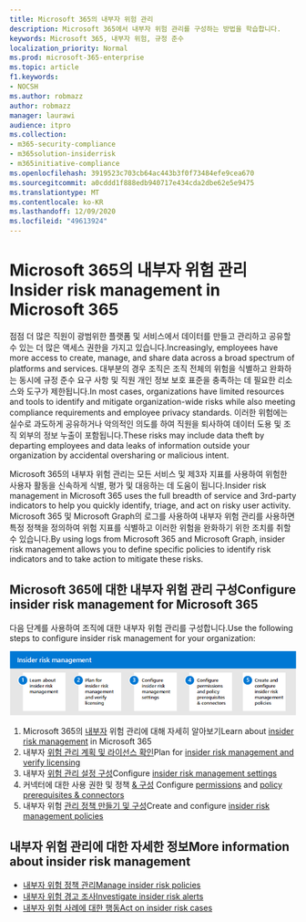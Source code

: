 ```yaml
---
title: Microsoft 365의 내부자 위험 관리
description: Microsoft 365에서 내부자 위험 관리를 구성하는 방법을 학습합니다.
keywords: Microsoft 365, 내부자 위험, 규정 준수
localization_priority: Normal
ms.prod: microsoft-365-enterprise
ms.topic: article
f1.keywords:
- NOCSH
ms.author: robmazz
author: robmazz
manager: laurawi
audience: itpro
ms.collection:
- m365-security-compliance
- m365solution-insiderrisk
- m365initiative-compliance
ms.openlocfilehash: 3919523c703cb64ac443b3f0f73484efe9cea670
ms.sourcegitcommit: a0cddd1f888edb940717e434cda2dbe62e5e9475
ms.translationtype: MT
ms.contentlocale: ko-KR
ms.lasthandoff: 12/09/2020
ms.locfileid: "49613924"
---
```

# <a name="insider-risk-management-in-microsoft-365"></a><span data-ttu-id="2cd31-104">Microsoft 365의 내부자 위험 관리</span><span class="sxs-lookup"><span data-stu-id="2cd31-104">Insider risk management in Microsoft 365</span></span>

<span data-ttu-id="2cd31-105">점점 더 많은 직원이 광범위한 플랫폼 및 서비스에서 데이터를 만들고 관리하고 공유할 수 있는 더 많은 액세스 권한을 가지고 있습니다.</span><span class="sxs-lookup"><span data-stu-id="2cd31-105">Increasingly, employees have more access to create, manage, and share data across a broad spectrum of platforms and services.</span></span> <span data-ttu-id="2cd31-106">대부분의 경우 조직은 조직 전체의 위험을 식별하고 완화하는 동시에 규정 준수 요구 사항 및 직원 개인 정보 보호 표준을 충족하는 데 필요한 리소스와 도구가 제한됩니다.</span><span class="sxs-lookup"><span data-stu-id="2cd31-106">In most cases, organizations have limited resources and tools to identify and mitigate organization-wide risks while also meeting compliance requirements and employee privacy standards.</span></span> <span data-ttu-id="2cd31-107">이러한 위험에는 실수로 과도하게 공유하거나 악의적인 의도를 하여 직원을 퇴사하여 데이터 도용 및 조직 외부의 정보 누출이 포함됩니다.</span><span class="sxs-lookup"><span data-stu-id="2cd31-107">These risks may include data theft by departing employees and data leaks of information outside your organization by accidental oversharing or malicious intent.</span></span>

<span data-ttu-id="2cd31-108">Microsoft 365의 내부자 위험 관리는 모든 서비스 및 제3자 지표를 사용하여 위험한 사용자 활동을 신속하게 식별, 평가 및 대응하는 데 도움이 됩니다.</span><span class="sxs-lookup"><span data-stu-id="2cd31-108">Insider risk management in Microsoft 365 uses the full breadth of service and 3rd-party indicators to help you quickly identify, triage, and act on risky user activity.</span></span> <span data-ttu-id="2cd31-109">Microsoft 365 및 Microsoft Graph의 로그를 사용하여 내부자 위험 관리를 사용하면 특정 정책을 정의하여 위험 지표를 식별하고 이러한 위험을 완화하기 위한 조치를 취할 수 있습니다.</span><span class="sxs-lookup"><span data-stu-id="2cd31-109">By using logs from Microsoft 365 and Microsoft Graph, insider risk management allows you to define specific policies to identify risk indicators and to take action to mitigate these risks.</span></span>

## <a name="configure-insider-risk-management-for-microsoft-365"></a><span data-ttu-id="2cd31-110">Microsoft 365에 대한 내부자 위험 관리 구성</span><span class="sxs-lookup"><span data-stu-id="2cd31-110">Configure insider risk management for Microsoft 365</span></span>

<span data-ttu-id="2cd31-111">다음 단계를 사용하여 조직에 대한 내부자 위험 관리를 구성합니다.</span><span class="sxs-lookup"><span data-stu-id="2cd31-111">Use the following steps to configure insider risk management for your organization:</span></span>

![내부자 위험 솔루션 내부자 위험 관리 단계](../media/ir-solution-ir-steps.png)

1. <span data-ttu-id="2cd31-113">Microsoft 365의 [내부자](insider-risk-management.md) 위험 관리에 대해 자세히 알아보기</span><span class="sxs-lookup"><span data-stu-id="2cd31-113">Learn about [insider risk management](insider-risk-management.md) in Microsoft 365</span></span>
2. <span data-ttu-id="2cd31-114">내부자 [위험 관리 계획 및 라이선스 확인](insider-risk-management-plan.md)</span><span class="sxs-lookup"><span data-stu-id="2cd31-114">Plan for [insider risk management and verify licensing](insider-risk-management-plan.md)</span></span>
3. <span data-ttu-id="2cd31-115">내부자 [위험 관리 설정 구성](insider-risk-management-settings.md)</span><span class="sxs-lookup"><span data-stu-id="2cd31-115">Configure [insider risk management settings](insider-risk-management-settings.md)</span></span>
4. <span data-ttu-id="2cd31-116">커넥터에 대한 사용 권한 및 정책 [& 구성](insider-risk-management-configure.md#step-3-configure-prerequisites-for-templates) [](insider-risk-management-configure.md#step-1-enable-permissions-for-insider-risk-management)</span><span class="sxs-lookup"><span data-stu-id="2cd31-116">Configure [permissions](insider-risk-management-configure.md#step-1-enable-permissions-for-insider-risk-management) and [policy prerequisites & connectors](insider-risk-management-configure.md#step-3-configure-prerequisites-for-templates)</span></span>
5. <span data-ttu-id="2cd31-117">내부자 위험 [관리 정책 만들기 및 구성](insider-risk-management-configure.md#step-5-create-an-insider-risk-management-policy)</span><span class="sxs-lookup"><span data-stu-id="2cd31-117">Create and configure [insider risk management policies](insider-risk-management-configure.md#step-5-create-an-insider-risk-management-policy)</span></span>

## <a name="more-information-about-insider-risk-management"></a><span data-ttu-id="2cd31-118">내부자 위험 관리에 대한 자세한 정보</span><span class="sxs-lookup"><span data-stu-id="2cd31-118">More information about insider risk management</span></span>

- [<span data-ttu-id="2cd31-119">내부자 위험 정책 관리</span><span class="sxs-lookup"><span data-stu-id="2cd31-119">Manage insider risk policies</span></span>](insider-risk-management-policies.md)
- [<span data-ttu-id="2cd31-120">내부자 위험 경고 조사</span><span class="sxs-lookup"><span data-stu-id="2cd31-120">Investigate insider risk alerts</span></span>](insider-risk-management-alerts.md)
- [<span data-ttu-id="2cd31-121">내부자 위험 사례에 대한 행동</span><span class="sxs-lookup"><span data-stu-id="2cd31-121">Act on insider risk cases</span></span>](insider-risk-management-cases.md)